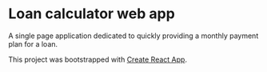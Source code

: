 # Loan calculator web app

A single page application dedicated to quickly providing a monthly payment plan for a loan.

This project was bootstrapped with [Create React App](https://github.com/facebook/create-react-app).
